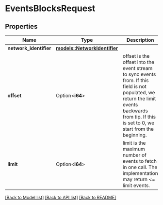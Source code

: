 # EventsBlocksRequest

## Properties

Name | Type | Description | Notes
------------ | ------------- | ------------- | -------------
**network_identifier** | [**models::NetworkIdentifier**](NetworkIdentifier.md) |  | 
**offset** | Option<**i64**> | offset is the offset into the event stream to sync events from. If this field is not populated, we return the limit events backwards from tip. If this is set to 0, we start from the beginning.  | [optional]
**limit** | Option<**i64**> | limit is the maximum number of events to fetch in one call. The implementation may return <= limit events.  | [optional]

[[Back to Model list]](../README.md#documentation-for-models) [[Back to API list]](../README.md#documentation-for-api-endpoints) [[Back to README]](../README.md)


